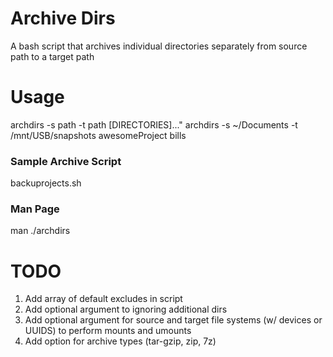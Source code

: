 # Archive Dirs

A bash script that archives individual directories separately from source path to a target path

# Usage

archdirs -s path -t path [DIRECTORIES]..."
archdirs -s ~/Documents -t /mnt/USB/snapshots awesomeProject bills

### Sample Archive Script

backuprojects.sh

### Man Page

man ./archdirs

# TODO
1. Add array of default excludes in script
2. Add optional argument to ignoring additional dirs
3. Add optional argument for source and target file systems (w/ devices or UUIDS) to perform mounts and umounts
4. Add option for archive types (tar-gzip, zip, 7z)
